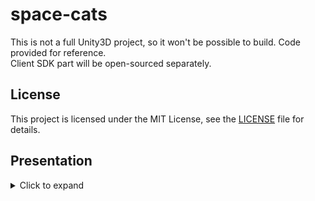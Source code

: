 # space-cats

This is not a full Unity3D project, so it won't be possible to build. Code provided for reference.  
Client SDK part will be open-sourced separately.

## License
This project is licensed under the MIT License, see the [LICENSE](LICENSE) file for details.

## Presentation

<details>
  <summary>Click to expand</summary>

  ![](presentation/1.png)
  ![](presentation/2.png)
  ![](presentation/3.png)
  ![](presentation/4.png)
  ![](presentation/5.png)
  ![](presentation/6.png)
  ![](presentation/7.png)
</details>
